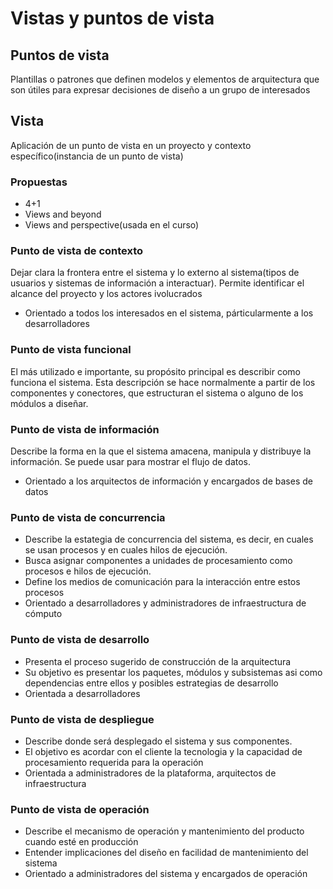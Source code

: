 # Vistas y puntos de vista

## Puntos de vista
Plantillas o patrones que definen modelos y elementos de arquitectura que son útiles para expresar decisiones de diseño a un grupo de interesados

## Vista
Aplicación de un punto de vista en un proyecto y contexto específico(instancia de un punto de vista)

### Propuestas
- 4+1
- Views and beyond
- Views and perspective(usada en el curso)


### Punto de vista de contexto
Dejar clara la frontera entre el sistema y lo externo al sistema(tipos de usuarios y sistemas de información a interactuar).
Permite identificar el alcance del proyecto y los actores ivolucrados
- Orientado a todos los interesados en el sistema, párticularmente a los desarrolladores

### Punto de vista funcional
El más utilizado e importante, su propósito principal es describir como funciona el sistema. Esta descripción se hace normalmente a partir de los componentes
y conectores, que estructuran el sistema o alguno de los módulos a diseñar.

### Punto de vista de información
Describe la forma en la que el sistema amacena, manipula y distribuye la información. Se puede usar para mostrar el flujo de datos.
- Orientado a los arquitectos de información y encargados de bases de datos

### Punto de vista de concurrencia
- Describe la estategia de concurrencia del sistema, es decir, en cuales se usan procesos y en cuales hilos de ejecución.
- Busca asignar componentes a unidades de procesamiento como procesos e hilos de ejecución.
- Define los medios de comunicación para la interacción entre estos procesos
- Orientado a desarrolladores y administradores de infraestructura de cómputo

### Punto de vista de desarrollo
- Presenta el proceso sugerido de construcción de la arquitectura
- Su objetivo es presentar los paquetes, módulos y subsistemas asi como dependencias entre ellos y posibles estrategias de desarrollo
- Orientada a desarrolladores

### Punto de vista de despliegue
- Describe donde será desplegado el sistema y sus componentes.
- El objetivo es acordar con el cliente la tecnologia y la capacidad de procesamiento requerida para la operación
- Orientada a administradores de la plataforma, arquitectos de infraestructura

### Punto de vista de operación
- Describe el mecanismo de operación y mantenimiento del producto cuando esté en producción
- Entender implicaciones del diseño en facilidad de mantenimiento del sistema
- Orientado a administradores del sistema y encargados de operación
